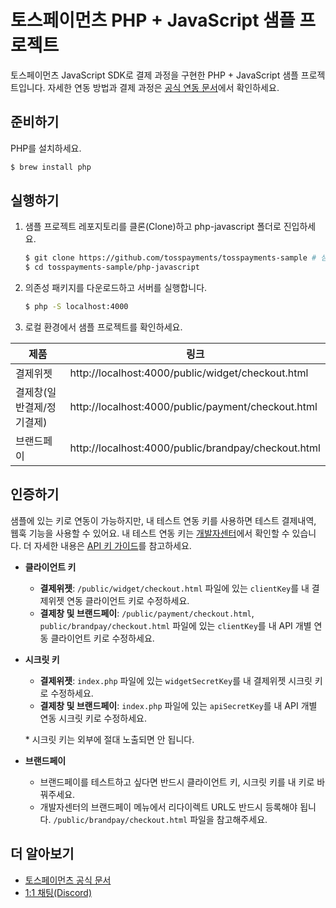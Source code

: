 # 토스페이먼츠 PHP + JavaScript 샘플 프로젝트

토스페이먼츠 JavaScript SDK로 결제 과정을 구현한 PHP + JavaScript 샘플 프로젝트입니다. 자세한 연동 방법과 결제 과정은 [공식 연동 문서](https://docs.tosspayments.com/guides/v2/get-started)에서 확인하세요.

## 준비하기

PHP를 설치하세요.

```sh
$ brew install php
```

## 실행하기

1. 샘플 프로젝트 레포지토리를 클론(Clone)하고 php-javascript 폴더로 진입하세요.

   ```sh
   $ git clone https://github.com/tosspayments/tosspayments-sample # 샘플 프로젝트 클론
   $ cd tosspayments-sample/php-javascript
   ```

2. 의존성 패키지를 다운로드하고 서버를 실행합니다.

   ```sh
   $ php -S localhost:4000
   ```

3. 로컬 환경에서 샘플 프로젝트를 확인하세요.

| 제품                      | 링크                                                |
| ------------------------- | --------------------------------------------------- |
| 결제위젯                  | http://localhost:4000/public/widget/checkout.html   |
| 결제창(일반결제/정기결제) | http://localhost:4000/public/payment/checkout.html  |
| 브랜드페이                | http://localhost:4000/public/brandpay/checkout.html |

## 인증하기

샘플에 있는 키로 연동이 가능하지만, 내 테스트 연동 키를 사용하면 테스트 결제내역, 웹훅 기능을 사용할 수 있어요. 내 테스트 연동 키는 [개발자센터](https://developers.tosspayments.com/my/api-keys)에서 확인할 수 있습니다. 더 자세한 내용은 [API 키 가이드](https://docs.tosspayments.com/reference/using-api/api-keys)를 참고하세요.

- **클라이언트 키**

  - **결제위젯**: `/public/widget/checkout.html` 파일에 있는 `clientKey`를 내 결제위젯 연동 클라이언트 키로 수정하세요.
  - **결제창 및 브랜드페이**: `/public/payment/checkout.html`, `public/brandpay/checkout.html` 파일에 있는 `clientKey`를 내 API 개별 연동 클라이언트 키로 수정하세요.

- **시크릿 키**

  - **결제위젯**: `index.php` 파일에 있는 `widgetSecretKey`를 내 결제위젯 시크릿 키로 수정하세요.
  - **결제창 및 브랜드페이**: `index.php` 파일에 있는 `apiSecretKey`를 내 API 개별 연동 시크릿 키로 수정하세요.

  \* 시크릿 키는 외부에 절대 노출되면 안 됩니다.

- **브랜드페이**

  - 브랜드페이를 테스트하고 싶다면 반드시 클라이언트 키, 시크릿 키를 내 키로 바꿔주세요.
  - 개발자센터의 브랜드페이 메뉴에서 리다이렉트 URL도 반드시 등록해야 됩니다. `/public/brandpay/checkout.html` 파일을 참고해주세요.

## 더 알아보기

- [토스페이먼츠 공식 문서](https://docs.tosspayments.com/guides/v2/get-started)
- [1:1 채팅(Discord)](https://discord.com/invite/VdkfJnknD9)
